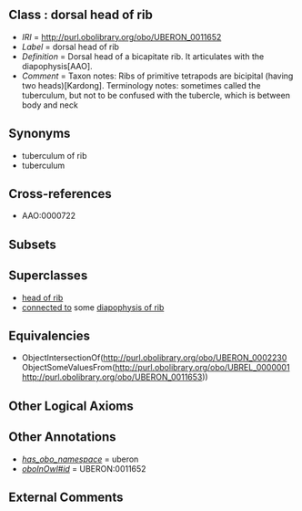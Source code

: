
## Class : dorsal head of rib

 * *IRI* = http://purl.obolibrary.org/obo/UBERON_0011652
 * *Label* = dorsal head of rib
 * *Definition* = Dorsal head of a bicapitate rib. It articulates with the diapophysis[AAO].
 * *Comment* = Taxon notes: Ribs of primitive tetrapods are bicipital (having two heads)[Kardong]. Terminology notes: sometimes called the tuberculum, but not to be confused with the tubercle, which is between body and neck

## Synonyms

 * tuberculum of rib
 * tuberculum

## Cross-references

 * AAO:0000722

## Subsets


## Superclasses

 * [head of rib](../../UBERON/30/UBERON_0002230.md)
 * [connected to](../../UBREL/01/UBREL_0000001.md) some [diapophysis of rib](../../UBERON/53/UBERON_0011653.md)

## Equivalencies

 * ObjectIntersectionOf(<http://purl.obolibrary.org/obo/UBERON_0002230> ObjectSomeValuesFrom(<http://purl.obolibrary.org/obo/UBREL_0000001> <http://purl.obolibrary.org/obo/UBERON_0011653>))

## Other Logical Axioms


## Other Annotations

 * *[has_obo_namespace](../../ce/oboInOwl#hasOBONamespace.md)* = uberon
 * *[oboInOwl#id](../../id/oboInOwl#id.md)* = UBERON:0011652

## External Comments

